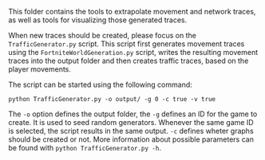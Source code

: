 This folder contains the tools to extrapolate movement and network traces, as well as tools for visualizing those generated traces.

When new traces should be created, please focus on the `TrafficGenerator.py` script. This script first generates movement traces using the `FortniteWorldGeneration.py` script, writes the resulting movement traces into the output folder and then creates traffic traces, based on the player movements.

The script can be started using the following command:

    python TrafficGenerator.py -o output/ -g 0 -c true -v true

The `-o` option defines the output folder, the `-g` defines an ID for the game to create. It is used to seed random generators. Whenever the same game ID is selected, the script results in the same output. `-c` defines wheter graphs should be created or not. More information about possible parameters can be found with `python TrafficGenerator.py -h`.


